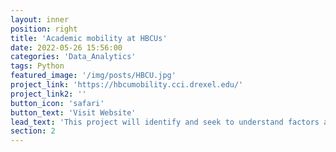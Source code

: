 ```yaml
---
layout: inner
position: right
title: 'Academic mobility at HBCUs'
date: 2022-05-26 15:56:00
categories: 'Data_Analytics'
tags: Python
featured_image: '/img/posts/HBCU.jpg'
project_link: 'https://hbcumobility.cci.drexel.edu/'
project_link2: ''
button_icon: 'safari'
button_text: 'Visit Website'
lead_text: 'This project will identify and seek to understand factors associated with mobility and retention decisions for HBCU faculty and provide data-backed evidence to support a diverse, inclusive, and equitable scientific workforce.'
section: 2
---
```

